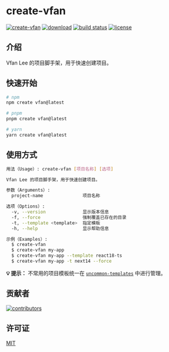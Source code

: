 # create-vfan

[![create-vfan](https://img.shields.io/npm/v/create-vfan.svg)](https://www.npmjs.com/package/create-vfan)
[![download](https://img.shields.io/npm/dm/create-vfan.svg)](https://www.npmjs.com/package/create-vfan)
[![build status](https://github.com/VfanLee/create-vfan/actions/workflows/release.yml/badge.svg)](https://github.com/VfanLee/create-vfan/actions/workflows/release.yml)
[![license](https://img.shields.io/github/license/VfanLee/create-vfan.svg)](https://github.com/VfanLee/create-vfan/blob/main/LICENSE)

## 介绍

Vfan Lee 的项目脚手架，用于快速创建项目。

## 快速开始

```bash
# npm
npm create vfan@latest

# pnpm
pnpm create vfan@latest

# yarn
yarn create vfan@latest
```

## 使用方式

```bash
用法（Usage）: create-vfan [项目名称] [选项]

Vfan Lee 的项目脚手架，用于快速创建项目。

参数（Arguments）:
  project-name               项目名称

选项（Options）:
  -v, --version              显示版本信息
  -f, --force                强制覆盖已存在的目录
  -t, --template <template>  指定模板
  -h, --help                 显示帮助信息

示例（Examples）:
  $ create-vfan
  $ create-vfan my-app
  $ create-vfan my-app --template react18-ts
  $ create-vfan my-app -t next14 --force
```

**💡 提示：** 不常用的项目模板统一在 [`uncommon-templates`](https://github.com/VfanLee/create-vfan/tree/main/uncommon-templates) 中进行管理。

## 贡献者

[![contributors](https://contrib.rocks/image?repo=VfanLee/create-vfan)](https://github.com/VfanLee/create-vfan/graphs/contributors)

## 许可证

[MIT](./LICENSE)
